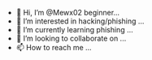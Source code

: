 - 👋 Hi, I’m @Mewx02 beginner...
- 👀 I’m interested in hacking/phishing ...
- 🌱 I’m currently learning  phishing ...
- 💞️ I’m looking to collaborate on ... 
- 📫 How to reach me ...

<!---
Mewx02/Mewx02 is a ✨ special ✨ repository because its `README.md` (this file) appears on your GitHub profile.
You can click the Preview link to take a look at your changes.
--->
